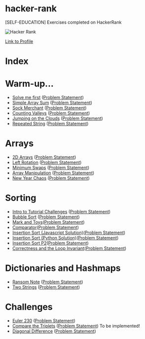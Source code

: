 # hacker-rank
[SELF-EDUCATION] Exercises completed on HackerRank

![Hacker Rank](https://s3-us-west-1.amazonaws.com/pathrise-website-guide-wp/guides/wp-content/uploads/2019/05/22174532/hackerrank-logo.jpg)

[Link to Profile](https://www.hackerrank.com/cancela_juancar1)

# Index

# Warm-up...
* [Solve me first](warm_up-ex_0-solve_me_first.js) ([Problem Statement](warm_up-ex_0-solve_me_first.pdf))
* [Simple Array Sum](warm_up-ex_0-simple_array_sum.js) ([Problem Statement](warm_up-ex_0-simple_array_sum.pdf))
* [Sock Merchant](warm_up-ex_1-socket_merchant.js) ([Problem Statement](warm_up-ex_1-socket_merchant.pdf))
* [Counting Valleys](warm_up-ex_2-counting_valleys.js) ([Problem Statement](warm_up-ex_2-counting_valleys.pdf))
* [Jumping on the Clouds](warm_up-ex_3-jumping_on_the_clouds.js) ([Problem Statement](warm_up-ex_3-jumping_on_the_clouds.pdf))
* [Repeated String](warm_up-ex_4-repeated_string.js) ([Problem Statement](warm_up-ex_4-repeated_string.pdf))

# Arrays
* [2D Arrays](arrays-ex_1-2d_arrays_ds.js) ([Problem Statement](arrays-ex_1-2d_arrays_ds.pdf))
* [Left Rotation](arrays-ex_2-left_rotation.js) ([Problem Statement](arrays-ex_2-left_rotation.pdf))
* [Minimum Swaps](arrays-ex_3-minimum_swaps_2.js) ([Problem Statement](arrays-ex_3-minimum_swaps_2.pdf))
* [Array Manipulation](arrays-ex_4-array_manipulation.js) ([Problem Statement](arrays-ex_4-array_manipulation.pdf))
* [New Year Chaos](arrays-ex_5-new_year_chaos.js) ([Problem Statement](arrays-ex_5-new_year_chaos.pdf))

# Sorting
* [Intro to Tutorial Challenges](sorting-ex_0-intro-to-tutorial-challenges.js) ([Problem Statement](sorting-ex_0-intro-to-tutorial-challenges.pdf))
* [Bubble Sort](sorting-ex_1-bubble_sort.js) ([Problem Statement](sorting-ex_1-bubble_sort.pdf))
* [Mark and Toys](sorting-ex_2-marks_and_toys.js)([Problem Statement](sorting-ex_2-marks_and_toys.pdf))
* [Comparator](sorting-ex_3-comparator.java)([Problem Statement](sorting-ex_3-comparator.pdf))
* [Insertion Sort (Javascript Solution)](sorting-ex_4-insertion_sort.js)([Problem Statement](sorting-ex_4-insertion_sort.pdf))
* [Insertion Sort (Python Solution)](sorting-ex_4-insertion_sort.py)([Problem Statement](sorting-ex_4-insertion_sort.pdf))
* [Insertion Sort P2](sorting-ex_5-insertion_sort_2.js)([Problem Statement](sorting-ex_5-insertion_sort_2.pdf))
* [Correctness and the Loop Invariant](sorting-ex_6-correctness_and_the_loop_invariant.js)([Problem Statement](sorting-ex_6-correctness_and_the_loop_invariant.pdf))

# Dictionaries and Hashmaps
* [Ransom Note](dictionaries-ex_0-ransom-note.js) ([Problem Statement](dictionaries-ex_0-ransom-note.pdf))
* [Two Strings](dictionaries-ex_1-two-strings.js) ([Problem Statement](dictionaries-ex_1-two-strings.pdf))


# Challenges
* [Euler 230](challenges-euler230.js) ([Problem Statement](challenges-euler230.pdf))
* [Compare the Triplets](challenges-compare_the_triplets.js) ([Problem Statement](challenges-compare_the_triplets.pdf)) To be implemented!
* [Diagonal Difference](challenges-diagonal_difference.js) ([Problem Statement](challenges-diagonal_difference.pdf))




